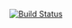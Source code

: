 [![Build Status](https://app.travis-ci.com/bonisiweinnocent/greetings-sql.svg?branch=main)](https://app.travis-ci.com/bonisiweinnocent/greetings-sql)
